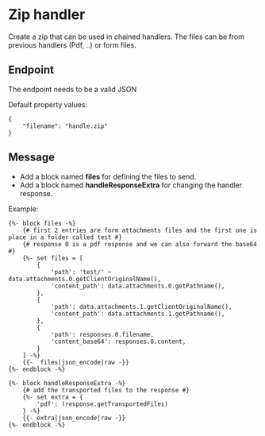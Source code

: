 # Zip handler

Create a zip that can be used in chained handlers.
The files can be from previous handlers (Pdf, ..) or form files.

## Endpoint

The endpoint needs to be a valid JSON

Default property values:
```twig 
{
    "filename": "handle.zip"
}
```

## Message

- Add a block named **files** for defining the files to send. 
- Add a block named **handleResponseExtra** for changing the handler response.

Example:
```twig 
{%- block files -%}
    {# first 2 entries are form attachments files and the first one is place in a folder called test #}
    {# response 0 is a pdf response and we can also forward the base64 #}
    {%- set files = [
        {
            'path': 'test/' ~ data.attachments.0.getClientOriginalName(),
            'content_path': data.attachments.0.getPathname(),
        },
        {
            'path': data.attachments.1.getClientOriginalName(),
            'content_path': data.attachments.1.getPathname(),
        },
        {
            'path': responses.0.filename,
            'content_base64': responses.0.content,
        }
    ] -%}
    {{-  files|json_encode|raw -}}
{%- endblock -%}

{%- block handleResponseExtra -%}
    {# add the transported files to the response #}
    {%- set extra = {
        'pdf': (response.getTransportedFiles)
    } -%}
    {{- extra|json_encode|raw -}}
{%- endblock -%}
```